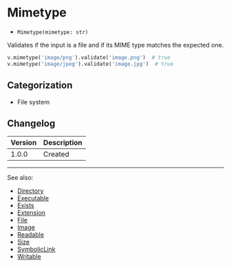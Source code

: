 # Mimetype

- `Mimetype(mimetype: str)`

Validates if the input is a file and if its MIME type matches the expected one.

```python
v.mimetype('image/png').validate('image.png')  # true
v.mimetype('image/jpeg').validate('image.jpg')  # true
```

## Categorization

- File system

## Changelog

Version | Description
--------|-------------
  1.0.0 | Created

***
See also:

- [Directory](Directory.md)
- [Executable](Executable.md)
- [Exists](Exists.md)
- [Extension](Extension.md)
- [File](File.md)
- [Image](Image.md)
- [Readable](Readable.md)
- [Size](Size.md)
- [SymbolicLink](SymbolicLink.md)
- [Writable](Writable.md)
